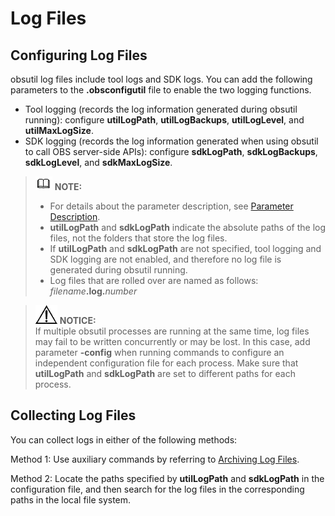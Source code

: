 # Log Files<a name="EN-US_TOPIC_0164918058"></a>

## Configuring Log Files<a name="section16839141103914"></a>

obsutil log files include tool logs and SDK logs. You can add the following parameters to the  **.obsconfigutil**  file to enable the two logging functions.

-   Tool logging \(records the log information generated during obsutil running\): configure  **utilLogPath**,  **utilLogBackups**,  **utilLogLevel**, and  **utilMaxLogSize**.
-   SDK logging \(records the log information generated when using obsutil to call OBS server-side APIs\): configure  **sdkLogPath**,  **sdkLogBackups**,  **sdkLogLevel**, and  **sdkMaxLogSize**.

>![](public_sys-resources/icon-note.gif) **NOTE:**   
>-   For details about the parameter description, see  [Parameter Description](parameter-description.md).  
>-   **utilLogPath**  and  **sdkLogPath**  indicate the absolute paths of the log files, not the folders that store the log files.  
>-   If  **utilLogPath**  and  **sdkLogPath**  are not specified, tool logging and SDK logging are not enabled, and therefore no log file is generated during obsutil running.  
>-   Log files that are rolled over are named as follows:  _filename_**.log.**_number_  

>![](public_sys-resources/icon-notice.gif) **NOTICE:**   
>If multiple obsutil processes are running at the same time, log files may fail to be written concurrently or may be lost. In this case, add parameter  **-config**  when running commands to configure an independent configuration file for each process. Make sure that  **utilLogPath**  and  **sdkLogPath**  are set to different paths for each process.  

## Collecting Log Files<a name="section53132393016"></a>

You can collect logs in either of the following methods:

Method 1: Use auxiliary commands by referring to  [Archiving Log Files](archiving-log-files.md).

Method 2: Locate the paths specified by  **utilLogPath**  and  **sdkLogPath**  in the configuration file, and then search for the log files in the corresponding paths in the local file system.

